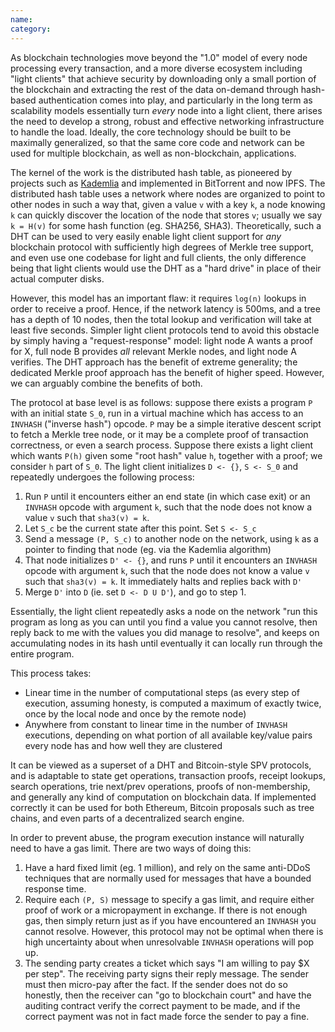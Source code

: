 ```yaml
---
name: 
category: 
---
```


As blockchain technologies move beyond the "1.0" model of every node processing every transaction, and a more diverse ecosystem including "light clients" that achieve security by downloading only a small portion of the blockchain and extracting the rest of the data on-demand through hash-based authentication comes into play, and particularly in the long term as scalability models essentially turn _every_ node into a light client, there arises the need to develop a strong, robust and effective networking infrastructure to handle the load. Ideally, the core technology should be built to be maximally generalized, so that the same core code and network can be used for multiple blockchain, as well as non-blockchain, applications.

The kernel of the work is the distributed hash table, as pioneered by projects such as [Kademlia](http://pdos.csail.mit.edu/~petar/papers/maymounkov-kademlia-lncs.pdf) and implemented in BitTorrent and now IPFS. The distributed hash table uses a network where nodes are organized to point to other nodes in such a way that, given a value `v` with a key `k`, a node knowing `k` can quickly discover the location of the node that stores `v`; usually we say `k = H(v)` for some hash function (eg. SHA256, SHA3). Theoretically, such a DHT can be used to very easily enable light client support for _any_ blockchain protocol with sufficiently high degrees of Merkle tree support, and even use one codebase for light and full clients, the only difference being that light clients would use the DHT as a "hard drive" in place of their actual computer disks.

However, this model has an important flaw: it requires `log(n)` lookups in order to receive a proof. Hence, if the network latency is 500ms, and a tree has a depth of 10 nodes, then the total lookup and verification will take at least five seconds. Simpler light client protocols tend to avoid this obstacle by simply having a "request-response" model: light node A wants a proof for X, full node B provides _all_ relevant Merkle nodes, and light node A verifies. The DHT approach has the benefit of extreme generality; the dedicated Merkle proof approach has the benefit of higher speed. However, we can arguably combine the benefits of both.

The protocol at base level is as follows: suppose there exists a program `P` with an initial state `S_0`, run in a virtual machine which has access to an `INVHASH` ("inverse hash") opcode. `P` may be a simple iterative descent script to fetch a Merkle tree node, or it may be a complete proof of transaction correctness, or even a search process. Suppose there exists a light client which wants `P(h)` given some "root hash" value `h`, together with a proof; we consider `h` part of `S_0`. The light client initializes `D <- {}`, `S <- S_0` and repeatedly undergoes the following process:

1. Run `P` until it encounters either an end state (in which case exit) or an `INVHASH` opcode with argument `k`, such that the node does not know a value `v` such that `sha3(v) = k`.
2. Let `S_c` be the current state after this point. Set `S <- S_c`
3. Send a message `(P, S_c)` to another node on the network, using `k` as a pointer to finding that node (eg. via the Kademlia algorithm)
4. That node initializes `D' <- {}`, and runs `P` until it encounters an `INVHASH` opcode with argument `k`, such that the node does not know a value `v` such that `sha3(v) = k`. It immediately halts and replies back with `D'`
5. Merge `D'` into `D` (ie. set `D <- D U D'`), and go to step 1.

Essentially, the light client repeatedly asks a node on the network "run this program as long as you can until you find a value you cannot resolve, then reply back to me with the values you did manage to resolve", and keeps on accumulating nodes in its hash until eventually it can locally run through the entire program.

This process takes:

* Linear time in the number of computational steps (as every step of execution, assuming honesty, is computed a maximum of exactly twice, once by the local node and once by the remote node)
* Anywhere from constant to linear time in the number of `INVHASH` executions, depending on what portion of all available key/value pairs every node has and how well they are clustered

It can be viewed as a superset of a DHT and Bitcoin-style SPV protocols, and is adaptable to state get operations, transaction proofs, receipt lookups, search operations, trie next/prev operations, proofs of non-membership, and generally any kind of computation on blockchain data. If implemented correctly it can be used for both Ethereum, Bitcoin proposals such as tree chains, and even parts of a decentralized search engine.

In order to prevent abuse, the program execution instance will naturally need to have a gas limit. There are two ways of doing this:

1. Have a hard fixed limit (eg. 1 million), and rely on the same anti-DDoS techniques that are normally used for messages that have a bounded response time.
2. Require each `(P, S)` message to specify a gas limit, and require either proof of work or a micropayment in exchange. If there is not enough gas, then simply return just as if you have encountered an `INVHASH` you cannot resolve. However, this protocol may not be optimal when there is high uncertainty about when unresolvable `INVHASH` operations will pop up.
3. The sending party creates a ticket which says "I am willing to pay $X per step". The receiving party signs their reply message. The sender must then micro-pay after the fact. If the sender does not do so honestly, then the receiver can "go to blockchain court" and have the auditing contract verify the correct payment to be made, and if the correct payment was not in fact made force the sender to pay a fine.